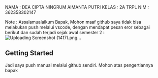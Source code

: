 NAMA : DEA CIPTA NINGRUM AIMANTA PUTRI
KELAS : 2A TRPL
NIM : 362358302147

Note : Assalamualaikum Bapak, Mohon maaf github saya tidak bisa melakukan push melalui vscode, dengan mendapat pesan eror sebagai berikut dan sudah terjadi sejak awal semester 2 :
![Uploading Screenshot (1417).png…]()


## Getting Started
Jadi saya push manual melalui github sendiri. Mohon atas pengertiannya bapak
